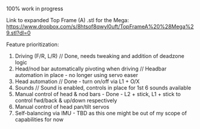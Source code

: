 100% work in progress

Link to expanded Top Frame (A) .stl for the Mega: https://www.dropbox.com/s/8htsof8qwyl0uft/TopFrameA%20%28Mega%29.stl?dl=0

Feature prioritization:
1. Driving (F/R, L/R) // Done, needs tweaking and addition of deadzone logic
2. Head/nod bar automatically pivoting when driving // Headbar automation in place - no longer using servo easer
3. Head automation // Done - turn on/off via L1 + O/X
4. Sounds // Sound is enabled, controls in place for 1st 6 sounds available
5. Manual control of head & nod bars - Done - L2 + stick, L1 + stick to control fwd/back & up/down respectively
6. Manual control of head pan/tilt servos
7. Self-balancing via IMU - TBD as this one might be out of my scope of capabilities for now

